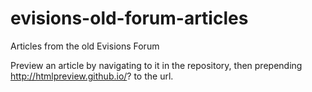 # evisions-old-forum-articles

Articles from the old Evisions Forum

Preview an article by navigating to it in the repository, then prepending http://htmlpreview.github.io/? to the url.
